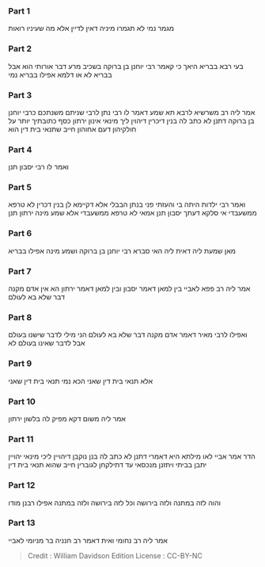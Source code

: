 
### Part 1
מגמר נמי לא תגמרו מיניה דאין לדיין אלא מה שעיניו רואות

### Part 2
בעי רבא בבריא היאך כי קאמר רבי יוחנן בן ברוקה בשכיב מרע דבר אורותי הוא אבל בבריא לא או דלמא אפילו בבריא נמי

### Part 3
אמר ליה רב משרשיא לרבא תא שמע דאמר לו רבי נתן לרבי שניתם משנתכם כרבי יוחנן בן ברוקה דתנן לא כתב לה בנין דיכרין דיהוין ליך מינאי אינון ירתון כסף כתובתיך יותר על חולקיהון דעם אחוהון חייב שתנאי בית דין הוא

### Part 4
ואמר לו רבי יסבון תנן

### Part 5
ואמר רבי ילדות היתה בי והעזתי פני בנתן הבבלי אלא דקיימא לן בנין דכרין לא טרפא ממשעבדי אי סלקא דעתך יסבון תנן אמאי לא טרפא ממשעבדי אלא שמע מינה ירתון תנן

### Part 6
מאן שמעת ליה דאית ליה האי סברא רבי יוחנן בן ברוקה ושמע מינה אפילו בבריא

### Part 7
אמר ליה רב פפא לאביי בין למאן דאמר יסבון ובין למאן דאמר ירתון הא אין אדם מקנה דבר שלא בא לעולם

### Part 8
ואפילו לרבי מאיר דאמר אדם מקנה דבר שלא בא לעולם הני מילי לדבר שישנו בעולם אבל לדבר שאינו בעולם לא

### Part 9
אלא תנאי בית דין שאני הכא נמי תנאי בית דין שאני

### Part 10
אמר ליה משום דקא מפיק לה בלשון ירתון

### Part 11
הדר אמר אביי לאו מילתא היא דאמרי דתנן לא כתב לה בנן נוקבן דיהויין ליכי מינאי יהויין יתבן בביתי ויתזנן מנכסאי עד דתילקחן לגוברין חייב שהוא תנאי בית דין

### Part 12
והוה לזה במתנה ולזה בירושה וכל לזה בירושה ולזה במתנה אפילו רבנן מודו

### Part 13
אמר ליה רב נחומי ואית דאמר רב חנניה בר מניומי לאביי

>Credit : William Davidson Edition
>License : CC-BY-NC